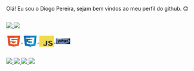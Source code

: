 Olá! Eu sou o Diogo Pereira, sejam bem vindos ao meu perfil do github. 😊

##

<div>
  <a href="https//diiipereiradev.com.br">
  <img height="180em" src="https://github-readme-stats.vercel.app/api?username=diiipereira&show_icons=true&theme=dark&include_all_commits=true&cout_private=true"/>
  <img height="180em" src="https://github-readme-stats.vercel.app/api/top-langs/?username=diiipereira&layout=compact&langs_count=16&theme=dark"/>
</div>
<div style="display: inline_block"><br>
  <img align="center" alt="diogo-HTML" height="30" width="40" src='https://raw.githubusercontent.com/devicons/devicon/master/icons/html5/html5-original.svg'>
  <img align="center" alt="diogo-CSS" height="30" width="40" src='https://raw.githubusercontent.com/devicons/devicon/master/icons/css3/css3-original.svg'>
  <img align="center" alt="diogo-JS" height="30" width="40" src='https://raw.githubusercontent.com/devicons/devicon/master/icons/javascript/javascript-original.svg'>
  <!--<img align="center" alt="diogo-SASS" height="30" width="40" src='https://raw.githubusercontent.com/devicons/devicon/master/icons/sass/sass-original.svg'>-->
  <img align="center" alt="diogo-PHP" height="30" width="40" src='https://raw.githubusercontent.com/devicons/devicon/master/icons/php/php-original.svg'>
</div>
  
  ##
  
  <div>
    <a href="https://www.instagram.com/diiipereira/" target="_blank"><img src="https://img.shields.io/badge/Instagram-E4405F?style=for-the-badge&logo=instagram&logoColor=white">
    <a href="https://www.linkedin.com/in/diiipereira/" target="_blank"><img src="https://img.shields.io/badge/LinkedIn-0077B5?style=for-the-badge&logo=linkedin&logoColor=white">
    <a href="https://discord.gg/t9vNs4a" target="_blank"><img src="https://img.shields.io/badge/Discord-7289DA?style=for-the-badge&logo=discord&logoColor=white">
    <a href="mailto:dipereira@live.com"><img src="https://img.shields.io/badge/Microsoft_Outlook-0078D4?style=for-the-badge&logo=microsoft-outlook&logoColor=white" target="_blank">
  </div>
